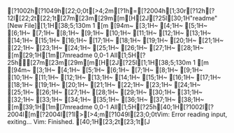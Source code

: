 [?1002h[?1049h[22;0;0t[>4;2m[?1h=[?2004h[1;30r[?12h[?12l[22;2t[22;1t[27m[23m[29m[m[H[2J[?25l[30;1H"readme" [New File][1;1H[38;5;130m  1 [m
[94m~                                           [3;1H~                                           [4;1H~                                           [5;1H~                                           [6;1H~                                           [7;1H~                                           [8;1H~                                           [9;1H~                                           [10;1H~                                           [11;1H~                                           [12;1H~                                           [13;1H~                                           [14;1H~                                           [15;1H~                                           [16;1H~                                           [17;1H~                                           [18;1H~                                           [19;1H~                                           [20;1H~                                           [21;1H~                                           [22;1H~                                           [23;1H~                                           [24;1H~                                           [25;1H~                                           [26;1H~                                           [27;1H~                                           [28;1H~                                           [m[29;1H[1m[7mreadme                    0,0-1          All[1;5H[?25h[27m[23m[29m[m[H[2J[?25l[1;1H[38;5;130m  1 [m
[94m~                                                                                                                                                           [3;1H~                                                                                                                                                           [4;1H~                                                                                                                                                           [5;1H~                                                                                                                                                           [6;1H~                                                                                                                                                           [7;1H~                                                                                                                                                           [8;1H~                                                                                                                                                           [9;1H~                                                                                                                                                           [10;1H~                                                                                                                                                           [11;1H~                                                                                                                                                           [12;1H~                                                                                                                                                           [13;1H~                                                                                                                                                           [14;1H~                                                                                                                                                           [15;1H~                                                                                                                                                           [16;1H~                                                                                                                                                           [17;1H~                                                                                                                                                           [18;1H~                                                                                                                                                           [19;1H~                                                                                                                                                           [20;1H~                                                                                                                                                           [21;1H~                                                                                                                                                           [22;1H~                                                                                                                                                           [23;1H~                                                                                                                                                           [24;1H~                                                                                                                                                           [25;1H~                                                                                                                                                           [26;1H~                                                                                                                                                           [27;1H~                                                                                                                                                           [28;1H~                                                                                                                                                           [29;1H~                                                                                                                                                           [30;1H~                                                                                                                                                           [31;1H~                                                                                                                                                           [32;1H~                                                                                                                                                           [33;1H~                                                                                                                                                           [34;1H~                                                                                                                                                           [35;1H~                                                                                                                                                           [36;1H~                                                                                                                                                           [37;1H~                                                                                                                                                           [38;1H~                                                                                                                                                           [m[39;1H[1m[7mreadme                                                                                                                                    0,0-1          All[1;5H[?25h[40;1H[?1002l[?2004l[m[?2004l[?1l>[>4;m[?1049l[23;0;0tVim: Error reading input, exiting...
Vim: Finished.
[40;1H[23;2t[23;1t[J